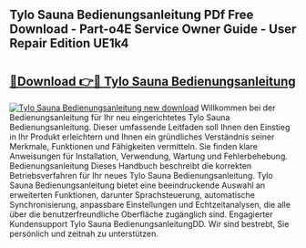 ## Tylo Sauna Bedienungsanleitung PDf Free Download - Part-o4E Service Owner Guide - User Repair Edition UE1k4

# <h2><a href="http://df0u6m.blite.top/?on=Tylo+Sauna+Bedienungsanleitung">🔗Download 👉🔴 Tylo Sauna Bedienungsanleitung</a></h2>

[![Tylo Sauna Bedienungsanleitung new download](https://i.imgur.com/lujVjoI.png)](http://df0u6m.blite.top/?on=Tylo+Sauna+Bedienungsanleitung)
Willkommen bei der Bedienungsanleitung für Ihr neu eingerichtetes Tylo Sauna Bedienungsanleitung. Dieser umfassende Leitfaden soll Ihnen den Einstieg in Ihr Produkt erleichtern und Ihnen ein gründliches Verständnis seiner Merkmale, Funktionen und Fähigkeiten vermitteln. Sie finden klare Anweisungen für Installation, Verwendung, Wartung und Fehlerbehebung. Bedienungsanleitung Dieses Handbuch beschreibt die korrekten Betriebsverfahren für Ihr neues Tylo Sauna Bedienungsanleitung. Tylo Sauna Bedienungsanleitung bietet eine beeindruckende Auswahl an erweiterten Funktionen, darunter Sprachsteuerung, automatische Synchronisierung, anpassbare Einstellungen und Echtzeitanalysen, die alle über die benutzerfreundliche Oberfläche zugänglich sind. Engagierter Kundensupport Tylo Sauna BedienungsanleitungDD. Wir sind bestrebt, Sie persönlich und zeitnah zu unterstützen.
